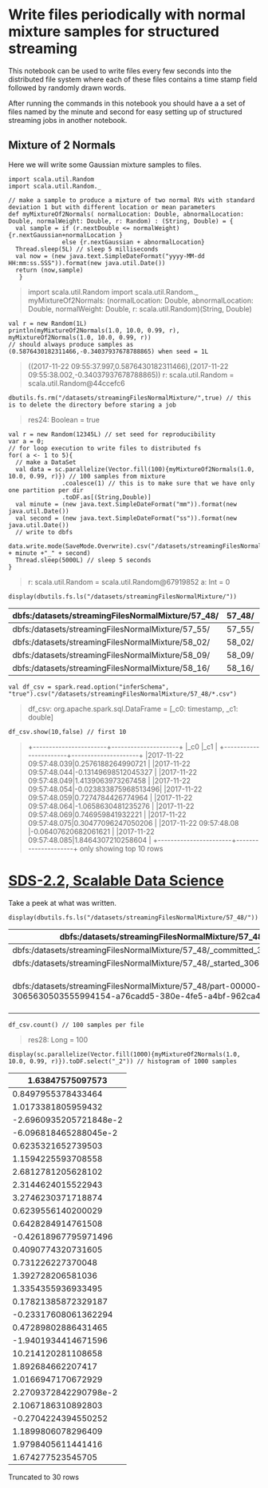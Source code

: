 Write files periodically with normal mixture samples for structured streaming
=============================================================================

This notebook can be used to write files every few seconds into the distributed file system where each of these files contains a time stamp field followed by randomly drawn words.

After running the commands in this notebook you should have a a set of files named by the minute and second for easy setting up of structured streaming jobs in another notebook.

Mixture of 2 Normals
--------------------

Here we will write some Gaussian mixture samples to files.

    import scala.util.Random
    import scala.util.Random._

    // make a sample to produce a mixture of two normal RVs with standard deviation 1 but with different location or mean parameters
    def myMixtureOf2Normals( normalLocation: Double, abnormalLocation: Double, normalWeight: Double, r: Random) : (String, Double) = {
      val sample = if (r.nextDouble <= normalWeight) {r.nextGaussian+normalLocation } 
                   else {r.nextGaussian + abnormalLocation} 
      Thread.sleep(5L) // sleep 5 milliseconds
      val now = (new java.text.SimpleDateFormat("yyyy-MM-dd HH:mm:ss.SSS")).format(new java.util.Date())
      return (now,sample)
       }

> import scala.util.Random import scala.util.Random.\_ myMixtureOf2Normals: (normalLocation: Double, abnormalLocation: Double, normalWeight: Double, r: scala.util.Random)(String, Double)

    val r = new Random(1L)
    println(myMixtureOf2Normals(1.0, 10.0, 0.99, r), myMixtureOf2Normals(1.0, 10.0, 0.99, r))
    // should always produce samples as (0.5876430182311466,-0.34037937678788865) when seed = 1L

> ((2017-11-22 09:55:37.997,0.5876430182311466),(2017-11-22 09:55:38.002,-0.34037937678788865)) r: scala.util.Random = scala.util.Random@44ccefc6

    dbutils.fs.rm("/datasets/streamingFilesNormalMixture/",true) // this is to delete the directory before staring a job

> res24: Boolean = true

    val r = new Random(12345L) // set seed for reproducibility
    var a = 0;
    // for loop execution to write files to distributed fs
    for( a <- 1 to 5){
      // make a DataSet
      val data = sc.parallelize(Vector.fill(100){myMixtureOf2Normals(1.0, 10.0, 0.99, r)}) // 100 samples from mixture
                   .coalesce(1) // this is to make sure that we have only one partition per dir
                   .toDF.as[(String,Double)]
      val minute = (new java.text.SimpleDateFormat("mm")).format(new java.util.Date())
      val second = (new java.text.SimpleDateFormat("ss")).format(new java.util.Date())
      // write to dbfs
      data.write.mode(SaveMode.Overwrite).csv("/datasets/streamingFilesNormalMixture/" + minute +"_" + second)
      Thread.sleep(5000L) // sleep 5 seconds
    }

> r: scala.util.Random = scala.util.Random@67919852 a: Int = 0

    display(dbutils.fs.ls("/datasets/streamingFilesNormalMixture/"))

| dbfs:/datasets/streamingFilesNormalMixture/57\_48/ | 57\_48/ | 0.0 |
|----------------------------------------------------|---------|-----|
| dbfs:/datasets/streamingFilesNormalMixture/57\_55/ | 57\_55/ | 0.0 |
| dbfs:/datasets/streamingFilesNormalMixture/58\_02/ | 58\_02/ | 0.0 |
| dbfs:/datasets/streamingFilesNormalMixture/58\_09/ | 58\_09/ | 0.0 |
| dbfs:/datasets/streamingFilesNormalMixture/58\_16/ | 58\_16/ | 0.0 |

    val df_csv = spark.read.option("inferSchema", "true").csv("/datasets/streamingFilesNormalMixture/57_48/*.csv")

> df\_csv: org.apache.spark.sql.DataFrame = \[\_c0: timestamp, \_c1: double\]

    df_csv.show(10,false) // first 10

> +-----------------------+---------------------+ |\_c0 |\_c1 | +-----------------------+---------------------+ |2017-11-22 09:57:48.039|0.2576188264990721 | |2017-11-22 09:57:48.044|-0.13149698512045327 | |2017-11-22 09:57:48.049|1.4139063973267458 | |2017-11-22 09:57:48.054|-0.023833875968513496| |2017-11-22 09:57:48.059|0.7274784426774964 | |2017-11-22 09:57:48.064|-1.0658630481235276 | |2017-11-22 09:57:48.069|0.746959841932221 | |2017-11-22 09:57:48.075|0.30477096247050206 | |2017-11-22 09:57:48.08 |-0.06407620682061621 | |2017-11-22 09:57:48.085|1.8464307210258604 | +-----------------------+---------------------+ only showing top 10 rows

[SDS-2.2, Scalable Data Science](https://lamastex.github.io/scalable-data-science/sds/2/2/)
===========================================================================================

Take a peek at what was written.

    display(dbutils.fs.ls("/datasets/streamingFilesNormalMixture/57_48/"))

| dbfs:/datasets/streamingFilesNormalMixture/57\_48/\_SUCCESS                                                                          | \_SUCCESS                                                                          | 0.0    |
|--------------------------------------------------------------------------------------------------------------------------------------|------------------------------------------------------------------------------------|--------|
| dbfs:/datasets/streamingFilesNormalMixture/57\_48/\_committed\_3065630503555994154                                                   | \_committed\_3065630503555994154                                                   | 109.0  |
| dbfs:/datasets/streamingFilesNormalMixture/57\_48/\_started\_3065630503555994154                                                     | \_started\_3065630503555994154                                                     | 0.0    |
| dbfs:/datasets/streamingFilesNormalMixture/57\_48/part-00000-tid-3065630503555994154-a76cadd5-380e-4fe5-a4bf-962ca479c8de-0-c000.csv | part-00000-tid-3065630503555994154-a76cadd5-380e-4fe5-a4bf-962ca479c8de-0-c000.csv | 4313.0 |

    df_csv.count() // 100 samples per file

> res28: Long = 100

    display(sc.parallelize(Vector.fill(1000){myMixtureOf2Normals(1.0, 10.0, 0.99, r)}).toDF.select("_2")) // histogram of 1000 samples

| 1.63847575097573       |
|------------------------|
| 0.8497955378433464     |
| 1.0173381805959432     |
| -2.6960935205721848e-2 |
| -6.096818465288045e-2  |
| 0.6235321652739503     |
| 1.1594225593708558     |
| 2.6812781205628102     |
| 2.3144624015522943     |
| 3.2746230371718874     |
| 0.6239556140200029     |
| 0.6428284914761508     |
| -0.42618967795971496   |
| 0.4090774320731605     |
| 0.731226227370048      |
| 1.392728206581036      |
| 1.3354355936933495     |
| 0.17821385872329187    |
| -0.23317608061362294   |
| 0.47289802886431465    |
| -1.9401934414671596    |
| 10.214120281108658     |
| 1.892684662207417      |
| 1.0166947170672929     |
| 2.2709372842290798e-2  |
| 2.1067186310892803     |
| -0.2704224394550252    |
| 1.1899806078296409     |
| 1.9798405611441416     |
| 1.674277523545705      |

Truncated to 30 rows

